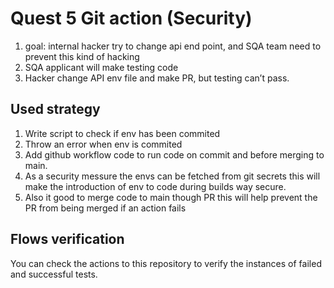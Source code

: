 
# Quest 5 Git action (Security)

1. goal: internal hacker try to change api end point, and SQA team need to prevent this kind of hacking
2. SQA applicant will make testing code
3. Hacker change API env file and make PR, but testing can’t pass.

## Used strategy
1. Write script to check if env has been commited
2. Throw an error when env is commited
3. Add github workflow code to run code on commit and before merging to main.
4. As a security messure the envs can be fetched from git secrets this will make the introduction of env to code during builds way secure.
5. Also it good to merge code to main though PR this will help prevent the PR from being merged if an action fails

## Flows verification
You can check the actions to this repository to verify the instances of failed and successful tests.
